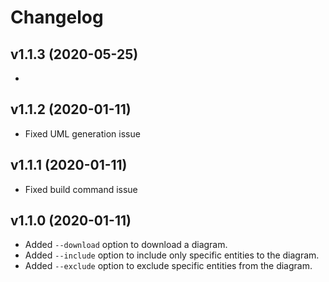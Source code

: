# Changelog

## v1.1.3 (2020-05-25)
- 

## v1.1.2 (2020-01-11) 
- Fixed UML generation issue

## v1.1.1 (2020-01-11)

- Fixed build command issue

## v1.1.0 (2020-01-11)

- Added `--download` option to download a diagram.
- Added `--include` option to include only specific entities to the diagram.
- Added `--exclude` option to exclude specific entities from the diagram.
